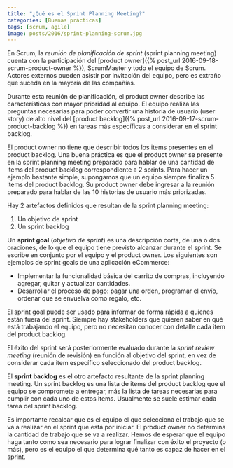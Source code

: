 ```yaml
---
title: "¿Qué es el Sprint Planning Meeting?"
categories: [Buenas prácticas]
tags: [scrum, agile]
image: posts/2016/sprint-planning-scrum.jpg
---
```


En Scrum, la *reunión de planificación de sprint* (sprint planning meeting) cuenta con la participación del [product owner]({% post_url 2016-09-18-scrum-product-owner %}), ScrumMaster y todo el equipo de Scrum. 
Actores externos pueden asistir por invitación del equipo, pero es extraño que suceda en la mayoría de las compañías.

Durante esta reunión de planificación, el product owner describe las características con mayor prioridad al equipo. El equipo realiza las preguntas necesarias para poder convertir una historia de usuario (user story) de alto nivel del [product backlog]({% post_url 2016-09-17-scrum-product-backlog %}) en tareas más específicas a considerar en el sprint backlog.

El product owner no tiene que describir todos los items presentes en el product backlog. Una buena práctica es que el product owner se presente en la sprint planning meeting preparado para hablar de una cantidad de items del product backlog correspondiente a 2 sprints. 
Para hacer un ejemplo bastante simple, supongamos que un equipo siempre finaliza 5 items del product backlog. Su product owner debe ingresar a la reunión preparado para hablar de las 10 historias de usuario más priorizadas.

Hay 2 artefactos definidos que resultan de la sprint planning meeting:

1. Un objetivo de sprint
2. Un sprint backlog

Un **sprint goal** (*objetivo de sprint*) es una descripción corta, de una o dos oraciones, de lo que el equipo tiene previsto alcanzar durante el sprint. Se escribe en conjunto por el equipo y el product owner. Los siguientes son ejemplos de sprint goals de una aplicación eCommerce:

- Implementar la funcionalidad básica del carrito de compras, incluyendo agregar, quitar y actualizar cantidades.
- Desarrollar el proceso de pago: pagar una orden, programar el envío, ordenar que se envuelva como regalo, etc.

El sprint goal puede ser usado para informar de forma rápida a quienes están fuera del sprint. Siempre hay stakeholders que quieren saber en qué está trabajando el equipo, pero no necesitan conocer con detalle cada item del product backlog. 

El éxito del sprint será posteriormente evaluado durante la *sprint review meeting* (reunión de revisión) en función al objetivo del sprint, en vez de considerar cada item específico seleccionado del product backlog.

El **sprint backlog** es el otro artefacto resultante de la sprint planning meeting. Un sprint backlog es una lista de items del product backlog que el equipo se compromete a entregar, más la lista de tareas necesarias para cumplir con cada uno de estos items. Usualmente se suele estimar cada tarea del sprint backlog.

Es importante recalcar que es el equipo el que selecciona el trabajo que se va a realizar en el sprint que está por iniciar. El product owner no determina la cantidad de trabajo que se va a realizar. 
Hemos de esperar que el equipo haga tanto como sea necesario para lograr finalizar con éxito el proyecto (o más), pero es el equipo el que determina qué tanto es capaz de hacer en el sprint.
